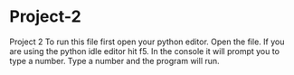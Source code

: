 # Project-2
Project 2
To run this file first open your python editor.
Open the file.
If you are using  the python idle editor hit f5.
In the console it will prompt you to type a number.
Type a number and the program will run.
